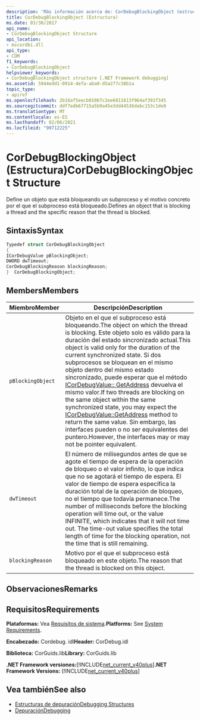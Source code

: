 ```yaml
---
description: 'Más información acerca de: CorDebugBlockingObject (estructura)'
title: CorDebugBlockingObject (Estructura)
ms.date: 03/30/2017
api_name:
- CorDebugBlockingObject Structure
api_location:
- mscordbi.dll
api_type:
- COM
f1_keywords:
- CorDebugBlockingObject
helpviewer_keywords:
- CorDebugBlockingObject structure [.NET Framework debugging]
ms.assetid: 5944edd1-0914-4efa-aba0-d5a277c38b1a
topic_type:
- apiref
ms.openlocfilehash: 2b16af5eecb01067c2ee6811613f964af391f345
ms.sourcegitcommit: ddf7edb67715a5b9a45e3dd44536dabc153c1de0
ms.translationtype: MT
ms.contentlocale: es-ES
ms.lasthandoff: 02/06/2021
ms.locfileid: "99712225"
---
```

# <a name="cordebugblockingobject-structure"></a><span data-ttu-id="02d11-103">CorDebugBlockingObject (Estructura)</span><span class="sxs-lookup"><span data-stu-id="02d11-103">CorDebugBlockingObject Structure</span></span>

<span data-ttu-id="02d11-104">Define un objeto que está bloqueando un subproceso y el motivo concreto por el que el subproceso está bloqueado.</span><span class="sxs-lookup"><span data-stu-id="02d11-104">Defines an object that is blocking a thread and the specific reason that the thread is blocked.</span></span>  
  
## <a name="syntax"></a><span data-ttu-id="02d11-105">Sintaxis</span><span class="sxs-lookup"><span data-stu-id="02d11-105">Syntax</span></span>  
  
```cpp  
Typedef struct CorDebugBlockingObject  
{  
ICorDebugValue pBlockingObject;  
DWORD dwTimeout;  
CorDebugBlockingReason blockingReason;  
}  CorDebugBlockingObject;  
```  
  
## <a name="members"></a><span data-ttu-id="02d11-106">Members</span><span class="sxs-lookup"><span data-stu-id="02d11-106">Members</span></span>  
  
|<span data-ttu-id="02d11-107">Miembro</span><span class="sxs-lookup"><span data-stu-id="02d11-107">Member</span></span>|<span data-ttu-id="02d11-108">Descripción</span><span class="sxs-lookup"><span data-stu-id="02d11-108">Description</span></span>|  
|------------|-----------------|  
|`pBlockingObject`|<span data-ttu-id="02d11-109">Objeto en el que el subproceso está bloqueando.</span><span class="sxs-lookup"><span data-stu-id="02d11-109">The object on which the thread is blocking.</span></span> <span data-ttu-id="02d11-110">Este objeto solo es válido para la duración del estado sincronizado actual.</span><span class="sxs-lookup"><span data-stu-id="02d11-110">This object is valid only for the duration of the current synchronized state.</span></span> <span data-ttu-id="02d11-111">Si dos subprocesos se bloquean en el mismo objeto dentro del mismo estado sincronizado, puede esperar que el método [ICorDebugValue:: GetAddress](icordebugvalue-getaddress-method.md) devuelva el mismo valor.</span><span class="sxs-lookup"><span data-stu-id="02d11-111">If two threads are blocking on the same object within the same synchronized state, you may expect the [ICorDebugValue::GetAddress](icordebugvalue-getaddress-method.md) method to return the same value.</span></span> <span data-ttu-id="02d11-112">Sin embargo, las interfaces pueden o no ser equivalentes del puntero.</span><span class="sxs-lookup"><span data-stu-id="02d11-112">However, the interfaces may or may not be pointer equivalent.</span></span>|  
|`dwTimeout`|<span data-ttu-id="02d11-113">El número de milisegundos antes de que se agote el tiempo de espera de la operación de bloqueo o el valor infinito, lo que indica que no se agotará el tiempo de espera. El valor de tiempo de espera especifica la duración total de la operación de bloqueo, no el tiempo que todavía permanece.</span><span class="sxs-lookup"><span data-stu-id="02d11-113">The number of milliseconds before the blocking operation will time out, or the value INFINITE, which indicates that it will not time out. The time-out value specifies the total length of time for the blocking operation, not the time that is still remaining.</span></span>|  
|`blockingReason`|<span data-ttu-id="02d11-114">Motivo por el que el subproceso está bloqueado en este objeto.</span><span class="sxs-lookup"><span data-stu-id="02d11-114">The reason that the thread is blocked on this object.</span></span>|  
  
## <a name="remarks"></a><span data-ttu-id="02d11-115">Observaciones</span><span class="sxs-lookup"><span data-stu-id="02d11-115">Remarks</span></span>  
  
## <a name="requirements"></a><span data-ttu-id="02d11-116">Requisitos</span><span class="sxs-lookup"><span data-stu-id="02d11-116">Requirements</span></span>  

 <span data-ttu-id="02d11-117">**Plataformas:** Vea [Requisitos de sistema](../../get-started/system-requirements.md).</span><span class="sxs-lookup"><span data-stu-id="02d11-117">**Platforms:** See [System Requirements](../../get-started/system-requirements.md).</span></span>  
  
 <span data-ttu-id="02d11-118">**Encabezado:** Cordebug. idl</span><span class="sxs-lookup"><span data-stu-id="02d11-118">**Header:** CorDebug.idl</span></span>  
  
 <span data-ttu-id="02d11-119">**Biblioteca:** CorGuids.lib</span><span class="sxs-lookup"><span data-stu-id="02d11-119">**Library:** CorGuids.lib</span></span>  
  
 <span data-ttu-id="02d11-120">**.NET Framework versiones:**[!INCLUDE[net_current_v40plus](../../../../includes/net-current-v40plus-md.md)]</span><span class="sxs-lookup"><span data-stu-id="02d11-120">**.NET Framework Versions:** [!INCLUDE[net_current_v40plus](../../../../includes/net-current-v40plus-md.md)]</span></span>  
  
## <a name="see-also"></a><span data-ttu-id="02d11-121">Vea también</span><span class="sxs-lookup"><span data-stu-id="02d11-121">See also</span></span>

- [<span data-ttu-id="02d11-122">Estructuras de depuración</span><span class="sxs-lookup"><span data-stu-id="02d11-122">Debugging Structures</span></span>](debugging-structures.md)
- [<span data-ttu-id="02d11-123">Depuración</span><span class="sxs-lookup"><span data-stu-id="02d11-123">Debugging</span></span>](index.md)
